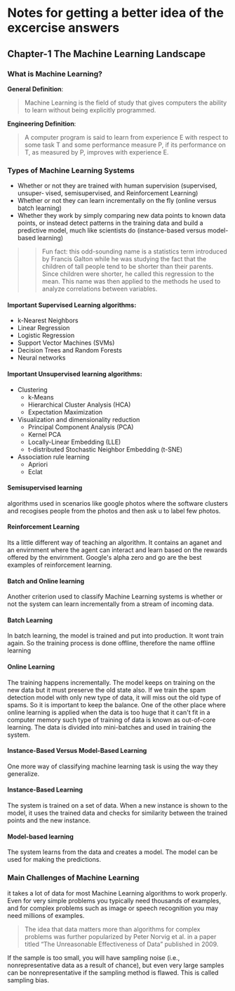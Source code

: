 # Notes for getting a better idea of the excercise answers

## Chapter-1 The Machine Learning Landscape

### What is Machine Learning?

**General Definition**:
> Machine Learning is the field of study that gives computers 
the ability to learn without being explicitly programmed. 

**Engineering Definition**:
> A computer program is said to learn from experience E with respect to some task T
and some performance measure P, if its performance on T, as measured by P, improves
with experience E.

### Types of Machine Learning Systems
- Whether or not they are trained with human supervision (supervised, unsuper‐
vised, semisupervised, and Reinforcement Learning)
- Whether or not they can learn incrementally on the fly (online versus batch
learning)
- Whether they work by simply comparing new data points to known data points,
or instead detect patterns in the training data and build a predictive model, much
like scientists do (instance-based versus model-based learning)

>> Fun fact: this odd-sounding name is a statistics term introduced by Francis Galton while he was studying the
fact that the children of tall people tend to be shorter than their parents. Since children were shorter, he called
this regression to the mean. This name was then applied to the methods he used to analyze correlations
between variables.

#### Important Supervised Learning algorithms:
- k-Nearest Neighbors
- Linear Regression
- Logistic Regression
- Support Vector Machines (SVMs)
- Decision Trees and Random Forests
- Neural networks

#### Important  Unsupervised learning algorithms:
- Clustering
  - k-Means
  - Hierarchical Cluster Analysis (HCA)
  - Expectation Maximization
- Visualization and dimensionality reduction
  - Principal Component Analysis (PCA)
  - Kernel PCA
  - Locally-Linear Embedding (LLE)
  - t-distributed Stochastic Neighbor Embedding (t-SNE)
- Association rule learning
  - Apriori
  - Eclat
  
#### Semisupervised learning 
algorithms used in scenarios like google photos where the software clusters and recogises people from the photos and then ask u to label few photos.
  
#### Reinforcement Learning
Its a little different way of teaching an algorithm. It contains an aganet and an envirnment where the agent can interact and learn based on the rewards offered by the envirnment. Google's alpha zero and go are the best examples of reinforcement learning.


#### Batch and Online learning
Another criterion used to classify Machine Learning systems is whether or not the
system can learn incrementally from a stream of incoming data.

#### Batch Learning
In batch learning, the model is trained and put into production. It wont train again. So the training process is done offline, therefore the name offline learning

#### Online Learning
The training happens incrementally. The model keeps on training on the new data but it must preserve the old state also. If we train the spam detection model with only new type of data, it will miss out the old type of spams. So it is important to keep the balance. One of the other place where online learning is applied when the data is too huge that it can't fit in a computer memory such type of training of data is known as out-of-core learning. The data is divided into mini-batches and used in training the system.

#### Instance-Based Versus Model-Based Learning
One more way of classifying machine learning task is using the way they generalize. 

#### Instance-Based Learning
The system is trained on a set of data. When a new instance is shown to the model, it uses the trained data and checks for similarity between the trained points and the new instance. 

#### Model-based learning
The system learns from the data and creates a model. The model can be used for making the predictions.



### Main Challenges of Machine Learning
 it takes a lot of data for most Machine Learning algorithms to work properly. Even for very simple problems you typically need
thousands of examples, and for complex problems such as image or speech recognition you may need millions of examples.

> The idea that data matters more than algorithms for complex problems was further popularized by Peter Norvig et al. in a paper titled “The Unreasonable Effectiveness
of Data” published in 2009.

If the sample is too small, you will have sampling noise (i.e., nonrepresentative data as a result of chance), but even very large samples can be nonrepresentative if the sampling method is flawed. This is called sampling bias.






